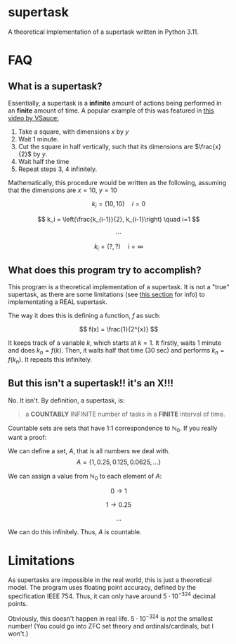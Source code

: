 # supertask
A theoretical implementation of a supertask written in Python 3.11.

# FAQ

## What is a supertask?
Essentially, a supertask is a **infinite** amount of actions being performed in an **finite** amount of time. A popular example of this was featured in [this video by VSauce:](https://www.youtube.com/watch?v=ffUnNaQTfZE)
1. Take a square, with dimensions $x$ by $y$
2. Wait 1 minute.
3. Cut the square in half vertically, such that its dimensions are $\frac{x}{2}$ by $y$.
4. Wait half the time
5. Repeat steps 3, 4 infinitely.

Mathematically, this procedure would be written as the following, assuming that the dimensions are $x=10$, $y=10$

$$
k_i = \left(10, 10\right) \quad i=0
$$

$$
k_i = \left(\frac{k_{i-1}}{2}, k_{i-1}\right) \quad i=1
$$

$$
\cdots
$$

$$
k_i = \left(?, ?\right) \quad i = \infty
$$

## What does this program try to accomplish?
This program is a theoretical implementation of a supertask. It is not a
"true" supertask, as there are some limitations (see [this section](#limitations) for info) to implementating a REAL supertask.

The way it does this is defining a function, $f$ as such:

$$
f(x) = \frac{1}{2^{x}}
$$

It keeps track of a variable $k$, which starts at $k=1$. It firstly, waits
1 minute and does $k_n = f(k)$. Then, it waits half that time (30 sec) and
performs $k_n = f(k_n)$. It repeats this infinitely.

## But this isn't a supertask!! it's an X!!!
No. It isn't. By definition, a supertask, is:
> a **COUNTABLY** INFINITE number of tasks in a **FINITE** interval of time.

Countable sets are sets that have 1:1 correspondence to $\mathbb{N}_0$. If you really want a proof:

We can define a set, $A$, that is all numbers we deal with.
$$
A = \{1, 0.25, 0.125, 0.0625,\dots\}
$$

We can assign a value from $\mathbb{N}_0$ to each element of $A$:

<!-- i fucking hate having to do this -->
<!-- but github is so wacky -->
$$
0 \longrightarrow 1
$$

$$
1 \longrightarrow 0.25
$$

$$
\dots
$$

We can do this infinitely. Thus, $A$ is countable.

# Limitations

As supertasks are impossible in the real world, this is just a theoretical
model. The program uses floating point accuracy, defined by the specification IEEE 754. Thus, it can only have around $5\cdot10^{-324}$ decimal points.

Obviously, this doesn't happen in real life. $5 \cdot 10^{-324}$ is *not* the smallest number! (You could go into ZFC set theory and ordinals/cardinals, but I won't.)

